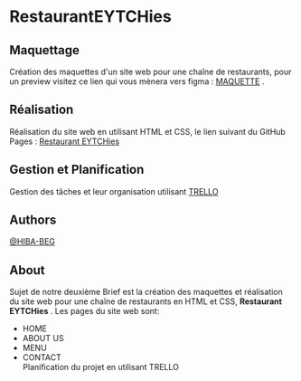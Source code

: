 # RestaurantEYTCHies

## Maquettage
Création des maquettes d'un site web pour une chaîne de restaurants, pour un preview visitez ce lien qui vous mènera vers figma : [MAQUETTE](https://www.figma.com/file/v3M6jBRf2d3Dc9SwymEJ7W/Pizza-Restaurant-Web-Design?node-id=3%3A4&mode=dev) .

## Réalisation
Réalisation du site web en utilisant HTML et CSS, le lien suivant du GitHub Pages : [Restaurant EYTCHies](https://hiba-beg.github.io/RestaurantEYTCHies/)

## Gestion et Planification
Gestion des tâches et leur organisation utilisant [TRELLO](https://trello.com/b/pPxhry6u/pizza-retaurant)

## Authors
[@HIBA-BEG](https://github.com/HIBA-BEG)

## About
Sujet de notre deuxième Brief est la création des maquettes et réalisation du site web pour une chaîne de restaurants en HTML et CSS, **Restaurant EYTCHies** .
Les pages du site web sont: 
- HOME
- ABOUT US
- MENU
- CONTACT
<br> Planification du projet en utilisant TRELLO
